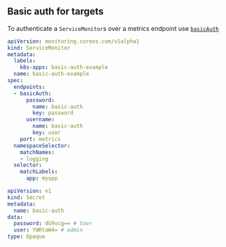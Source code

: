 ## Basic auth for targets

To authenticate a `ServiceMonitor`s over a metrics endpoint use [`basicAuth`](../api.md#basicauth) 
 
[embedmd]:# (../../contrib/kube-prometheus/manifests/examples/basic-auth/service-monitor.yaml)
```yaml
apiVersion: monitoring.coreos.com/v1alpha1
kind: ServiceMonitor
metadata:
  labels:
    k8s-apps: basic-auth-example
  name: basic-auth-example
spec:
  endpoints:
  - basicAuth:
      password:
        name: basic-auth
        key: password
      username:
        name: basic-auth
        key: user
    port: metrics
  namespaceSelector:
    matchNames:
    - logging
  selector:
    matchLabels:
      app: myapp
```

[embedmd]:# (../../contrib/kube-prometheus/manifests/examples/basic-auth/secrets.yaml)
```yaml
apiVersion: v1
kind: Secret
metadata:
  name: basic-auth
data:
  password: dG9vcg== # toor
  user: YWRtaW4= # admin
type: Opaque
```

